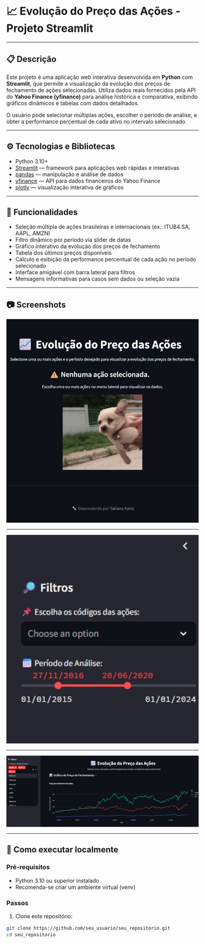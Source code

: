 # 📈 Evolução do Preço das Ações - Projeto Streamlit

---

## 📋 Descrição

Este projeto é uma aplicação web interativa desenvolvida em **Python** com **Streamlit**, que permite a visualização da evolução dos preços de fechamento de ações selecionadas. Utiliza dados reais fornecidos pela API do **Yahoo Finance (yfinance)** para análise histórica e comparativa, exibindo gráficos dinâmicos e tabelas com dados detalhados.

O usuário pode selecionar múltiplas ações, escolher o período de análise, e obter a performance percentual de cada ativo no intervalo selecionado.

---

## ⚙️ Tecnologias e Bibliotecas

- Python 3.10+
- [Streamlit](https://streamlit.io/) — framework para aplicações web rápidas e interativas
- [pandas](https://pandas.pydata.org/) — manipulação e análise de dados
- [yfinance](https://github.com/ranaroussi/yfinance) — API para dados financeiros do Yahoo Finance
- [plotly](https://plotly.com/python/) — visualização interativa de gráficos

---

## 🚀 Funcionalidades

- Seleção múltipla de ações brasileiras e internacionais (ex.: ITUB4.SA, AAPL, AMZN)
- Filtro dinâmico por período via slider de datas
- Gráfico interativo da evolução dos preços de fechamento
- Tabela dos últimos preços disponíveis
- Cálculo e exibição da performance percentual de cada ação no período selecionado
- Interface amigável com barra lateral para filtros
- Mensagens informativas para casos sem dados ou seleção vazia

---

## 📷 Screenshots

<div align="center">
  <img src="/FOTO1.jpg" alt="Tela Inicial" width="700" />
</div>

---

<div align="center">
  <img src="/fot2.jpg" alt="Gráfico" width="700" />
</div>

---

<div align="center">
  <img src="/fot3.jpg" alt="Tabela e Performance" width="700" />
</div>

---

## 📝 Como executar localmente

### Pré-requisitos

- Python 3.10 ou superior instalado  
- Recomenda-se criar um ambiente virtual (venv)

### Passos

1. Clone este repositório:

```bash
git clone https://github.com/seu_usuario/seu_repositorio.git
cd seu_repositorio

